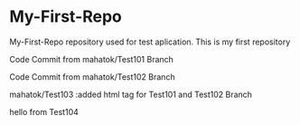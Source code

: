 # My-First-Repo
My-First-Repo repository used for test aplication. This is my first repository
<p>Code Commit from mahatok/Test101 Branch</p>
<p>Code Commit from mahatok/Test102 Branch</p>
<p>mahatok/Test103 :added html tag for Test101 and Test102 Branch</p>

<p>hello from Test104</p>